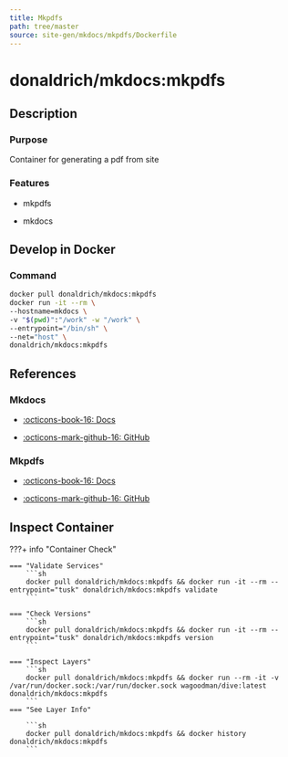 ```yaml
---
title: Mkpdfs
path: tree/master
source: site-gen/mkdocs/mkpdfs/Dockerfile
---
```


# donaldrich/mkdocs:mkpdfs

## Description

### Purpose

Container for generating a pdf from site

### Features

- mkpdfs

- mkdocs

## Develop in Docker

### Command

```sh
docker pull donaldrich/mkdocs:mkpdfs
docker run -it --rm \
--hostname=mkdocs \
-v "$(pwd)":"/work" -w "/work" \
--entrypoint="/bin/sh" \
--net="host" \
donaldrich/mkdocs:mkpdfs
```

## References

### Mkdocs

- [:octicons-book-16: Docs](https://www.mkdocs.org)

- [:octicons-mark-github-16: GitHub](https://github.com/mkdocs/mkdocs)

### Mkpdfs

- [:octicons-book-16: Docs](https://comwes.github.io/mkpdfs-mkdocs-plugin)

- [:octicons-mark-github-16: GitHub](https://github.com/comwes/mkpdfs-mkdocs-plugin)

## Inspect Container

???+ info "Container Check"

    === "Validate Services"
        ```sh
        docker pull donaldrich/mkdocs:mkpdfs && docker run -it --rm --entrypoint="tusk" donaldrich/mkdocs:mkpdfs validate
        ```

    === "Check Versions"
        ```sh
        docker pull donaldrich/mkdocs:mkpdfs && docker run -it --rm --entrypoint="tusk" donaldrich/mkdocs:mkpdfs version
        ```

    === "Inspect Layers"
        ```sh
        docker pull donaldrich/mkdocs:mkpdfs && docker run --rm -it -v /var/run/docker.sock:/var/run/docker.sock wagoodman/dive:latest donaldrich/mkdocs:mkpdfs
        ```
    === "See Layer Info"

        ```sh
        docker pull donaldrich/mkdocs:mkpdfs && docker history donaldrich/mkdocs:mkpdfs
        ```

